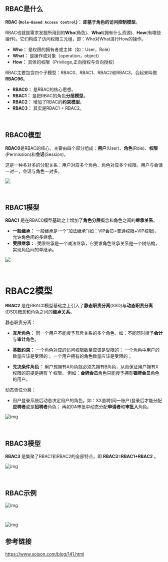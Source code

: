 ## RBAC是什么

**RBAC (`Role-Based Access Control`)： **即基于角色的**访问控制模型**。

RBAC也就是需求发掘所用到的**Who**(角色)、**What**(拥有什么资源)、**How**(有哪些操作)。它们构成了访问权限三元组，即：Who对What进行How的操作。

-   **Who：** 是权限的拥有者或主体（如：User，Role）
-   **What：** 是操作或对象（operation，object）
-   **How：** 具体的权限（Privilege,正向授权与负向授权）


RBAC主要包含四个子模型：RBAC0、RBAC1、RBAC2和RBAC3，合起来叫做**RBAC96**。

-   **RBAC0：** 是RBAC的核心思想。
-   **RBAC1：** 是把RBAC的角色**分层模型**。
-   **RBAC2：** 增加了RBAC的**约束模型**。
-   **RBAC3：** 其实是RBAC1 + RBAC2。

<br/>

##  RBAC0模型
**RBAC0**是RBAC的核心，主要由四个部分组成：**用户**(User)、**角色**(Role)、**权限**(Permission)和**会话**(Session)，

这是一种多对多的分配关系：用户对应多个角色、角色对应多个权限。用户与会话一对一，会话与角色一对多。

![](https://raw.githubusercontent.com/hollson/pm/62692ff5cadca5743d1c87eaf680656a993ccd4e/RBAC/rbac0.svg)

<br/>

##  RBAC1模型
**RBAC1** 是在RBAC0模型基础之上增加了**角色分层**概念和角色之间的**继承关系**。  
- **一般继承：** 一般继承是一个“加法继承"(如：VIP会员=普通权限+VIP权限)，允许角色间的多继承。
- **受限继承：**: 受限继承是一个减法继承，它要求角色继承关系是一个树结构，实现角色间的单继承。


![](https://raw.githubusercontent.com/hollson/pm/62692ff5cadca5743d1c87eaf680656a993ccd4e/RBAC/rbac1.svg)


<br/>

# RBAC2模型
**RBAC2** 是在RBAC0模型基础之上引入了**静态职责分离**(SSD)与**动态职责分离**(DSD)概念和角色之间的**继承关系**。


静态职责分离：

-   **互斥角色：** 同一个用户不能授予互斥关系的多个角色，如：不能同时授予**会计**与**审计**角色。

- **基数约束：**
    一个角色对应的访问权限数量应该是受限的；
    一个角色中用户的数量应该是受限的；
    一个用户拥有的角色数量应该是受限的；
    
- **先决条件角色：** 用户想拥有A角色就必须先拥有B角色，从而保证用户拥有X权限的前提是拥有 Y 权限。
    例如：**金牌会员**角色只能授予拥有**银牌会员**角色的用户。
    
    
动态责任分离：

-   用户登录系统后动态决定用户的角色。如：XX直聘(同一账户)登录后才能分配**应聘者**或是**招聘者**角色；
再如OA审批中动态分配**申请者**和**审批人**角色。


![img](https://raw.githubusercontent.com/hollson/pm/62692ff5cadca5743d1c87eaf680656a993ccd4e/RBAC/rbac2.svg)


<br/>

## RBAC3模型
**RBAC3** 是集聚了RBAC1和RBAC2的全部特点，即 **RBAC3=RBAC1+RBAC2** 。

![img](https://raw.githubusercontent.com/hollson/pm/62692ff5cadca5743d1c87eaf680656a993ccd4e/RBAC/rbac3.svg)


<br/>

## RBAC示例

![img](https://raw.githubusercontent.com/hollson/pm/62692ff5cadca5743d1c87eaf680656a993ccd4e/RBAC/rbac_eg1.svg)

<br/>

![img](https://raw.githubusercontent.com/hollson/pm/62692ff5cadca5743d1c87eaf680656a993ccd4e/RBAC/rbac_eg2.svg)



## 参考链接

https://www.sojson.com/blog/141.html

